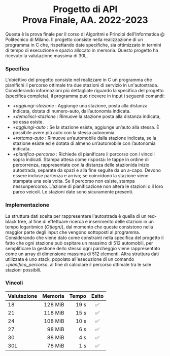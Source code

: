 # <div align="center"> Progetto di API </div> <div align="center"> Prova Finale, AA. 2022-2023 </div>

Questa è la prova finale per il corso di Algoritmi e Principi dell'Informatica @ Politecnico di Milano. Il progetto consiste nella realizzazione di un programma in C che, rispettando date specifiche, sia ottimizzato in termini di tempo di esecuzione e spazio allocato in memoria. Questo progetto ha ricevuto la valutazione massima di 30L.

### Specifica

L'obiettivo del progetto consiste nel realizzare in C un programma che pianifichi il percorso ottimale tra due stazioni di servizio in un'autostrada. Considerando informazioni più dettagliate riguardo la specifica del progetto (specifica completa), il programma può ricevere in input i seguenti comandi:
* _+aggiungi-stazione_ : Aggiunge una stazione, posta alla distanza indicata, dotata di numero-auto, dall’autonomia indicata.
* _+demolisci-stazione_ : Rimuove la stazione posta alla distanza indicata, se essa esiste.
* _+aggiungi-auto_ : Se la stazione esiste, aggiunge un’auto alla stessa. È possibile avere più auto con la stessa autonomia.
* _+rottama-auto_ : Rimuove un’automobile dalla stazione indicata, se la stazione esiste ed è dotata di almeno un’automobile con l’autonomia indicata.
* _+pianifica-percorso_ : Richiede di pianificare il percorso con i vincoli sopra indicati. Stampa attesa come risposta: le tappe in ordine di percorrenza, rappresentate con la distanza delle stazionida inizio autostrada, separate da spazi e alla fine seguite da un a-capo. Devono essere incluse partenza e arrivo; se coincidono la stazione viene stampata una sola volta. Se il percorso non esiste, stampa nessunpercorso. L’azione di pianificazione non altera le stazioni o il loro parco veicoli. Le stazioni date sono sicuramente presenti.

### Implementazione

La struttura dati scelta per rappresentare l'autostrada è quella di un red-black tree, al fine di effettuare ricerca e inserimento delle stazioni in un tempo logaritmico (_O(logn)_), dal momento che queste consistono nella maggior parte degli input che vengono sottoposti al programma. Considerando che viene dato come constraint nella specifica del progetto il fatto che ogni stazione può ospitare un massimo di 512 automobili, per semplificare la gestione dello stesso ogni parcheggio viene rappresentato come un array di dimensione massima di 512 elementi. Altra struttura dati utilizzata è uno stack, popolato all'esecuzione di un comando _+pianifica_percorso_, al fine di calcolare il percorso ottimale tra le sole stazioni possibili. 

### Vincoli

| Valutazione | Memoria | Tempo |       Esito        |
|-------------|--------:|------:|:------------------:|
| 18          | 128 MiB | 19 s  | :white_check_mark: |
| 21          | 118 MiB | 15 s  | :white_check_mark: |
| 24          | 108 MiB | 10 s  | :white_check_mark: |
| 27          |  98 MiB |  6 s  | :white_check_mark: |
| 30          |  88 MiB |  4 s  | :white_check_mark: |
| 30L         |  78 MiB |  1 s  | :white_check_mark: |
